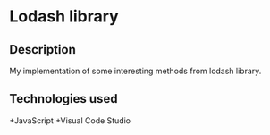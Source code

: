 # Lodash library
## Description 

My implementation of some interesting methods from lodash library.

## Technologies used 

+JavaScript
+Visual Code Studio
